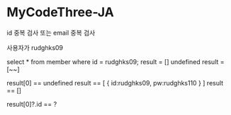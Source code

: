 # MyCodeThree-JA

id 중복 검사 또는 email 중복 검사

사용자가 rudghks09

select \* from member where id = rudghks09;
result = [] undefined
result = [~~]

result[0] == undefined
result == [
{
id:rudghks09,
pw:rudghks110
}
]
result == []

result[0]?.id == ?
